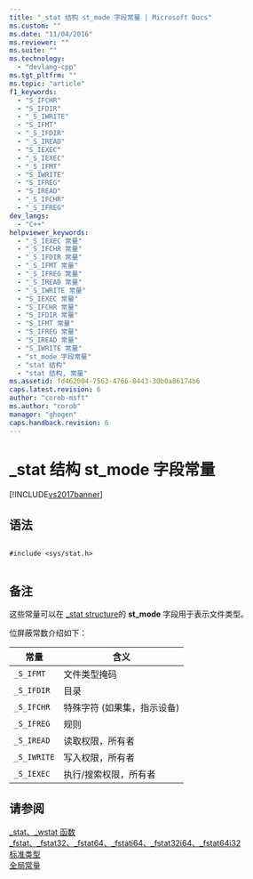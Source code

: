 ```yaml
---
title: "_stat 结构 st_mode 字段常量 | Microsoft Docs"
ms.custom: ""
ms.date: "11/04/2016"
ms.reviewer: ""
ms.suite: ""
ms.technology: 
  - "devlang-cpp"
ms.tgt_pltfrm: ""
ms.topic: "article"
f1_keywords: 
  - "S_IFCHR"
  - "S_IFDIR"
  - "_S_IWRITE"
  - "S_IFMT"
  - "_S_IFDIR"
  - "_S_IREAD"
  - "S_IEXEC"
  - "_S_IEXEC"
  - "_S_IFMT"
  - "S_IWRITE"
  - "S_IFREG"
  - "S_IREAD"
  - "_S_IFCHR"
  - "_S_IFREG"
dev_langs: 
  - "C++"
helpviewer_keywords: 
  - "_S_IEXEC 常量"
  - "_S_IFCHR 常量"
  - "_S_IFDIR 常量"
  - "_S_IFMT 常量"
  - "_S_IFREG 常量"
  - "_S_IREAD 常量"
  - "_S_IWRITE 常量"
  - "S_IEXEC 常量"
  - "S_IFCHR 常量"
  - "S_IFDIR 常量"
  - "S_IFMT 常量"
  - "S_IFREG 常量"
  - "S_IREAD 常量"
  - "S_IWRITE 常量"
  - "st_mode 字段常量"
  - "stat 结构"
  - "stat 结构, 常量"
ms.assetid: fd462004-7563-4766-8443-30b0a86174b6
caps.latest.revision: 6
author: "corob-msft"
ms.author: "corob"
manager: "ghogen"
caps.handback.revision: 6
---
```

# _stat 结构 st_mode 字段常量
[!INCLUDE[vs2017banner](../assembler/inline/includes/vs2017banner.md)]

## 语法  
  
```  
  
#include <sys/stat.h>  
  
```  
  
## 备注  
 这些常量可以在 [\_stat structure](../c-runtime-library/standard-types.md)的 **st\_mode** 字段用于表示文件类型。  
  
 位屏蔽常数介绍如下：  
  
|常量|含义|  
|--------|--------|  
|`_S_IFMT`|文件类型掩码|  
|`_S_IFDIR`|目录|  
|`_S_IFCHR`|特殊字符 \(如果集，指示设备\)|  
|`_S_IFREG`|规则|  
|`_S_IREAD`|读取权限，所有者|  
|`_S_IWRITE`|写入权限，所有者|  
|`_S_IEXEC`|执行\/搜索权限，所有者|  
  
## 请参阅  
 [\_stat、\_wstat 函数](../c-runtime-library/reference/stat-functions.md)   
 [\_fstat、\_fstat32、\_fstat64、\_fstati64、\_fstat32i64、\_fstat64i32](../c-runtime-library/reference/fstat-fstat32-fstat64-fstati64-fstat32i64-fstat64i32.md)   
 [标准类型](../c-runtime-library/standard-types.md)   
 [全局常量](../c-runtime-library/global-constants.md)